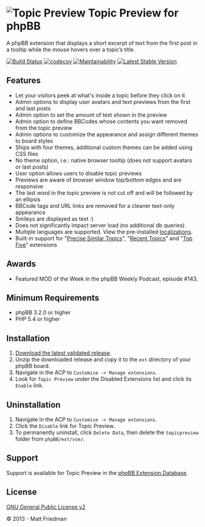 # ![Topic Preview](https://imattpro.github.io/logo/search.png "Topic Preview") Topic Preview for phpBB

A phpBB extension that displays a short excerpt of text from the first post in a tooltip while the mouse hovers over a topic’s title.

[![Build Status](https://github.com/iMattPro/topicpreview/actions/workflows/tests.yml/badge.svg)](https://github.com/iMattPro/topicpreview/actions)
[![codecov](https://codecov.io/gh/iMattPro/topicpreview/branch/master/graph/badge.svg?token=XCFCZ4NZCX)](https://codecov.io/gh/iMattPro/topicpreview)
[![Maintainability](https://api.codeclimate.com/v1/badges/f1d45031bd20ef8804e6/maintainability)](https://codeclimate.com/github/iMattPro/topicpreview/maintainability)
[![Latest Stable Version](https://poser.pugx.org/vse/topicpreview/v/stable)](https://www.phpbb.com/customise/db/extension/topicpreview/)

## Features
* Let your visitors peek at what's inside a topic before they click on it
* Admin options to display user avatars and text previews from the first and last posts
* Admin option to set the amount of text shown in the preview
* Admin option to define BBCodes whose contents you want removed from the topic preview
* Admin options to customize the appearance and assign different themes to board styles
* Ships with four themes, additional custom themes can be added using CSS files
* No theme option, i.e.: native browser tooltip (does not support avatars or last posts)
* User option allows users to disable topic previews
* Previews are aware of browser window top/bottom edges and are responsive
* The last word in the topic preview is not cut off and will be followed by an ellipsis
* BBCode tags and URL links are removed for a cleaner text-only appearance
* Smileys are displayed as text :)
* Does not significantly impact server load (no additional db queries)
* Multiple languages are supported. View the pre-installed [localizations](https://github.com/iMattPro/topicpreview/tree/master/language).
* Built-in support for "[Precise Similar Topics](https://www.phpbb.com/customise/db/extension/precise_similar_topics/)", "[Recent Topics](https://www.phpbb.com/customise/db/extension/recent_topics_2/)" and "[Top Five](https://www.phpbb.com/customise/db/extension/topfiveext/)" extensions

## Awards
* Featured MOD of the Week in the phpBB Weekly Podcast, episode #143.

## Minimum Requirements
* phpBB 3.2.0 or higher
* PHP 5.4 or higher

## Installation
1. [Download the latest validated release](https://www.phpbb.com/customise/db/extension/topicpreview/).
2. Unzip the downloaded release and copy it to the `ext` directory of your phpBB board.
3. Navigate in the ACP to `Customise -> Manage extensions`.
4. Look for `Topic Preview` under the Disabled Extensions list and click its `Enable` link.

## Uninstallation
1. Navigate in the ACP to `Customise -> Manage extensions`.
2. Click the `Disable` link for Topic Preview.
3. To permanently uninstall, click `Delete Data`, then delete the `topicpreview` folder from `phpBB/ext/vse/`.

## Support
Support is available for Topic Preview in the [phpBB Extension Database](https://www.phpbb.com/customise/db/extension/topicpreview/support).

## License
[GNU General Public License v2](https://opensource.org/licenses/GPL-2.0)

© 2013 - Matt Friedman
